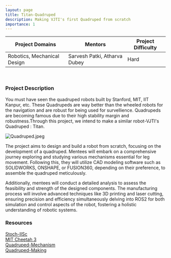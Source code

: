 ```yaml
---
layout: page
title: Titan-Quadruped
description: Making VJTI's first Quadruped from scratch
importance: 1
---
```


| Project Domains                                                 | Mentors                                    | Project Difficulty |
|-----------------------------------------------------------------|--------------------------------------------|--------------------|
| Robotics, Mechanical Design                                     | Sarvesh Patki, Atharva Dubey               | Hard               |

<br>

### Project Description
You must have seen the quadruped robots built by Stanford, MIT, IIT Kanpur, etc. These Quadrupeds are way better than the wheeled robots for the navigation and are robust for being used for survellience. Quadrupeds are becoming famous due to their high stability margin and robustness.Through this project, we intend to make a similar robot-VJTI's Quadruped : Titan.<br>

![Quadruped.jpeg](/assets/img/Titan.jpeg)

The project aims to design and build a robot from scratch, focusing on the development of a quadruped. Mentees will embark on a comprehensive journey exploring and studying various mechanisms essential for leg movement. Following this, they will utilize CAD modeling software such as SOLIDWORKS, ONSHAPE, or FUSION360, depending on their preference, to assemble the quadruped meticulously.<br>

Additionally, mentees will conduct a detailed analysis to assess the feasibility and strength of the designed components. The manufacturing process will involve advanced techniques like 3D printing and laser cutting, ensuring precision and efficiency simultaneously delving into ROS2 for both simulation and control aspects of the robot, fostering a holistic understanding of robotic systems. <br>


### Resources
[Stoch-IISc](https://www.stochlab.com/papers/Design.pdf) <br>
[MIT Cheetah 3](https://dspace.mit.edu/bitstream/handle/1721.1/126619/IROS.pdf)<br>
[Quadruped-Mechanism](https://drive.google.com/file/d/1meapWwXyDHX0s2xRH_jG_Mez2rUnad7F/view)<br>
[Quadruped-Making](https://www.youtube.com/watch?v=SU3fmMUz9Zg)<br>
